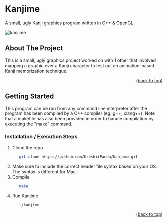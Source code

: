 # Kanjime

A small, ugly Kanji graphics program written in C++ &amp; OpenGL


<a name="readme-top"></a>

<!-- kanjime gif -->
![kanjime](https://github.com/UreshiiPanda/Kanjime/assets/39992411/e58e3f70-c4c9-48e5-9f9a-b05706800855)



<!-- ABOUT THE PROJECT -->
## About The Project

This is a small, ugly graphics project worked on with 1 other that involved mapping a graphic over a Kanji character to test out an animation-based Kanji memorization technique.

<p align="right">(<a href="#readme-top">back to top</a>)</p>


<!-- GETTING STARTED -->
## Getting Started

This program can be run from any command line interpreter after the program has been compiled
by a C++ compiler (eg. g++, clang++). Note that a makefile has also been provided in order to
handle compilation by executing the "make" command.


### Installation / Execution Steps

1. Clone the repo
   ```sh
      git clone https://github.com/UreshiiPanda/Kanjime.git
   ```
2. Make sure to include the correct header file syntax based on your OS. The syntax is different for Mac.
4. Compile
   ```sh
      make
   ```
5. Run Kanjime
   ```sh
      ./kanjime
   ```


<p align="right">(<a href="#readme-top">back to top</a>)</p>
